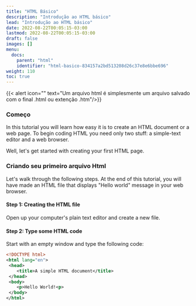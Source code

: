 ```yaml
---
title: "HTML Básico"
description: "Introdução ao HTML básico"
lead: "Introdução ao HTML básico"
date: 2022-08-22T00:05:15-03:00
lastmod: 2022-08-22T00:05:15-03:00
draft: false
images: []
menu:
  docs:
    parent: "html"
    identifier: "html-basico-834157a2bd513208d26c37e8e6bbe696"
weight: 110
toc: true
---
```


{{< alert icon="" text="Um arquivo html é simplesmente um arquivo salvado com o final .html ou extenção .htm"/>}}

### Começo

In this tutorial you will learn how easy it is to create an HTML document or a web page. To begin coding HTML you need only two stuff: a simple-text editor and a web browser.

Well, let's get started with creating your first HTML page.

### Criando seu primeiro arquivo Html

Let's walk through the following steps. At the end of this tutorial, you will have made an HTML file that displays "Hello world" message in your web browser.

#### Step 1: Creating the HTML file

Open up your computer's plain text editor and create a new file.

#### Step 2: Type some HTML code

Start with an empty window and type the following code:

```xml
<!DOCTYPE html>
<html lang="en">
 <head>
    <title>A simple HTML document</title>
 </head>
 <body>
    <p>Hello World!<p>
 </body>
</html>
```
